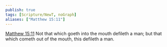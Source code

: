 ```yaml
---
publish: true
tags: [Scripture/NewT, noGraph]
aliases: ["Matthew 15:11"]
---
```

[Matthew 15:11](https://churchofjesuschrist.org/study/scriptures/nt/matt/15?lang=eng&id=p11#p11) Not that which goeth into the mouth defileth a man; but that which cometh out of the mouth, this defileth a man.
